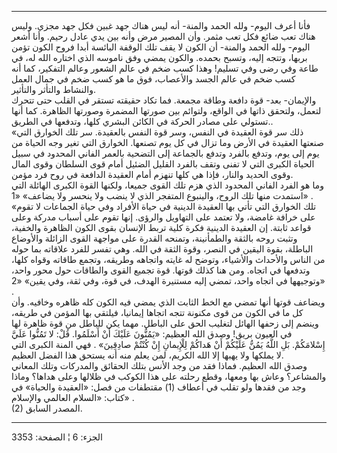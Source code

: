 ------------------------------------------------------------------------

فأنا أعرف اليوم- ولله الحمد والمنة- أنه ليس هناك جهد غبين فكل جهد مجزي.
وليس هناك تعب ضائع فكل تعب مثمر. وأن المصير مرض وأنه بين يدي عادل رحيم.
وأنا أشعر اليوم- ولله الحمد والمنة- أن الكون لا يقف تلك الوقفة البائسة
أبدا فروح الكون تؤمن بربها، وتتجه إليه، وتسبح بحمده. والكون يمضي وفق
ناموسه الذي اختاره الله له، في طاعة وفي رضى وفي تسليم! وهذا كسب ضخم في
عالم الشعور وعالم التفكير، كما أنه كسب ضخم في عالم الجسد والأعصاب، فوق
ما هو كسب ضخم في جمال العمل والنشاط والتأثر والتأثير.  
والإيمان- بعد- قوة دافعة وطاقة مجمعة. فما تكاد حقيقته تستقر في القلب حتى
تتحرك لتعمل، ولتحقق ذاتها في الواقع، ولتوائم بين صورتها المضمرة وصورتها
الظاهرة. كما أنها تستولي على مصادر الحركة في الكائن البشري كلها، وتدفعها
في الطريق..  
«ذلك سر قوة العقيدة في النفس، وسر قوة النفس بالعقيدة. سر تلك الخوارق
التي صنعتها العقيدة في الأرض وما تزال في كل يوم تصنعها. الخوارق التي
تغير وجه الحياة من يوم إلى يوم، وتدفع بالفرد وتدفع بالجماعة إلى التضحية
بالعمر الفاني المحدود في سبيل الحياة الكبرى التي لا تفنى وتقف بالفرد
القليل الضئيل أمام قوى السلطان وقوى المال وقوى الحديد والنار، فإذا هي
كلها تنهزم أمام العقيدة الدافعة في روح فرد مؤمن.  
وما هو الفرد الفاني المحدود الذي هزم تلك القوى جميعا، ولكنها القوة
الكبرى الهائلة التي استمدت منها تلك الروح، والينبوع المتفجر الذي لا ينضب
ولا ينحسر ولا يضاعف» «1» .  
«تلك الخوارق التي تأتي بها العقيدة الدينية في حياة الأفراد وفي حياة
الجماعات لا تقوم على خرافة غامضة، ولا تعتمد على التهاويل والرؤى. إنها
تقوم على أسباب مدركة وعلى قواعد ثابتة. إن العقيدة الدينية فكرة كلية تربط
الإنسان بقوى الكون الظاهرة والخفية، وتثبت روحه بالثقة والطمأنينة، وتمنحه
القدرة على مواجهة القوى الزائلة والأوضاع الباطلة، بقوة اليقين في النصر،
وقوة الثقة في الله. وهي تفسر للفرد علاقاته بما حوله من الناس والأحداث
والأشياء، وتوضح له غايته واتجاهه وطريقه، وتجمع طاقاته وقواه كلها،
وتدفعها في اتجاه. ومن هنا كذلك قوتها. قوة تجميع القوى والطاقات حول محور
واحد، وتوجيهها في اتجاه واحد، تمضي إليه مستنيرة الهدف، في قوة، وفي ثقة،
وفي يقين» «2» .  
ويضاعف قوتها أنها تمضي مع الخط الثابت الذي يمضي فيه الكون كله ظاهره
وخافيه. وأن كل ما في الكون من قوى مكنونة تتجه اتجاها إيمانيا، فيلتقي بها
المؤمن في طريقه، وينضم إلى زحفها الهائل لتغليب الحق على الباطل. مهما يكن
للباطل من قوة ظاهرة لها في العيون بريق! وصدق الله العظيم: «يَمُنُّونَ عَلَيْكَ أَنْ
أَسْلَمُوا. قُلْ: لا تَمُنُّوا عَلَيَّ إِسْلامَكُمْ. بَلِ اللَّهُ يَمُنُّ عَلَيْكُمْ أَنْ هَداكُمْ لِلْإِيمانِ إِنْ
كُنْتُمْ صادِقِينَ» . فهي المنة الكبرى التي لا يملكها ولا يهبها إلا الله
الكريم، لمن يعلم منه أنه يستحق هذا الفضل العظيم.  
وصدق الله العظيم. فماذا فقد من وجد الأنس بتلك الحقائق والمدركات وتلك
المعاني والمشاعر؟ وعاش بها ومعها، وقطع رحلته على هذا الكوكب في ظلالها
وعلى هداها؟ وماذا وجد من فقدها ولو تقلب في أعطاف (1) مقتطفات من فصل:
«العقيدة والحياة» في كتاب: «السلام العالمي والإسلام» .  
(2) المصدر السابق.

------------------------------------------------------------------------

الجزء: 6 ¦ الصفحة: 3353

